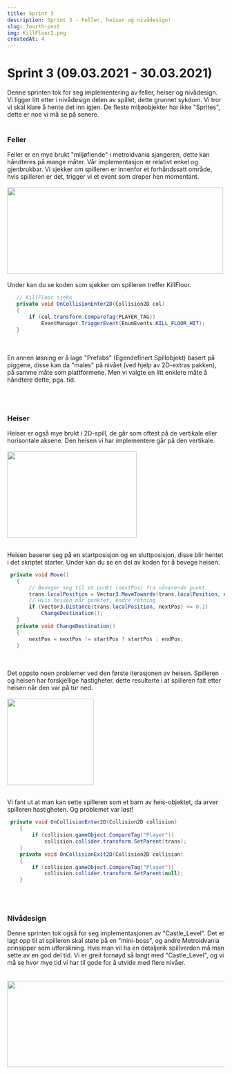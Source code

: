 ```yaml
---
title: Sprint 3
description: Sprint 3 - Feller, heiser og nivådesign!
slug: fourth-post
img: KillFloor2.png
createdAt: 4
---
```

# Sprint 3  (09.03.2021 - 30.03.2021)
Denne sprinten tok for seg implementering av feller, heiser og nivådesign. Vi ligger litt etter i nivådesign delen av spillet, 
dette grunnet sykdom. Vi tror vi skal klare å hente det inn igjen.
De fleste miljøobjekter har ikke "Sprites", dette er noe vi må se på senere. 
<br><br/>

### Feller
Feller er en mye brukt "miljøfiende" i metroidvania sjangeren, dette kan håndteres på mange måter. Vår implementasjon er relativt enkel og gjenbrukbar.
Vi sjekker om spilleren er innenfor et forhåndssatt område, hvis spilleren er det, trigger vi et event som dreper
hen momentant.
<br><br/>
<img src="https://i.imgur.com/g5ycQPT.gif" width="500" height="200" />
<br><br/>
Under kan du se koden som sjekker om spilleren treffer KillFloor.
 ``` csharp
    // KillFloor sjekk
    private void OnCollisionEnter2D(Collision2D col)
    {
        if (col.transform.CompareTag(PLAYER_TAG))
            EventManager.TriggerEvent(EnumEvents.KILL_FLOOR_HIT);
    }
 ```
<br></br>
En annen løsning er å lage "Prefabs" (Egendefinert Spillobjekt) basert på piggene, disse kan da "males" på
nivået (ved hjelp av 2D-extras pakken), på samme måte som plattformene. Men vi valgte en litt enklere måte å håndtere dette, pga. tid.

<br><br/>
### Heiser
Heiser er også mye brukt i 2D-spill, de går som oftest på de vertikale eller horisontale aksene. Den heisen vi har implementere går på den
vertikale.
<br><br/>
<img src="https://i.imgur.com/Qa98tif.gif" width="300" height="200" />
<br><br/>

Heisen baserer seg på en startposisjon og en sluttposisjon, disse blir hentet i det skriptet starter. Under kan du se en del av 
koden for å bevege heisen.
 ``` csharp
  private void Move()
    {
        // Beveger seg til et punkt (nextPos) fra nåværende punkt.
        trans.localPosition = Vector3.MoveTowards(trans.localPosition, nextPos, speed * Time.deltaTime);
        // Hvis heisen når punktet, endre retning
        if (Vector3.Distance(trans.localPosition, nextPos) <= 0.1)
            ChangeDestination(); 
    }
    private void ChangeDestination()
    {
        nextPos = nextPos != startPos ? startPos : endPos;
    }
 ```
<br><br/>
Det oppsto noen problemer ved den første iterasjonen av heisen. Spilleren og heisen har forskjellige hastigheter, dette resulterte i at
spilleren falt etter heisen når den var på tur ned.
<br><br/>
<img src="https://i.imgur.com/obqO64T.gif" width="200" height="200" />
<br><br/>

Vi fant ut at man kan sette spilleren som et barn av heis-objektet, da arver
spilleren hastigheten. Og problemet var løst!
 ``` csharp
  private void OnCollisionEnter2D(Collision2D collision)
     {
         if (collision.gameObject.CompareTag("Player"))
             collision.collider.transform.SetParent(trans);
     }
     private void OnCollisionExit2D(Collision2D collision)
     {
         if (collision.gameObject.CompareTag("Player"))
             collision.collider.transform.SetParent(null); 
     }
 ```

<br><br/>
### Nivådesign
Denne sprinten tok også for seg implementasjonen av "Castle_Level". Det er lagt opp til at spilleren skal støte på en "mini-boss", og andre
Metroidvania prinsipper som utforskning. 
Hvis man vil ha en detaljerik spillverden må man sette av en god del tid. Vi er greit fornøyd så langt med "Castle_Level", og vi må 
se hvor mye tid vi har til gode for å utvide med flere nivåer.  
<br><br/>
<img src="https://i.imgur.com/pOVfXGA.png" width="720" height="200" />
<br><br/>








